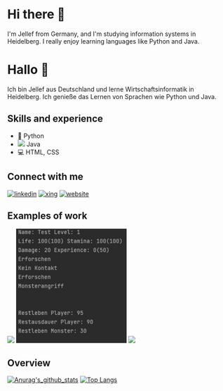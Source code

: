 # Hi there 👋

I'm Jellef from Germany, and I'm studying information systems in Heidelberg. I really enjoy learning languages like Python and Java.



# Hallo 👋

Ich bin Jellef aus Deutschland und lerne Wirtschaftsinformatik in Heidelberg. Ich genieße das Lernen von Sprachen wie Python und Java.



## Skills and experience
* 🐍 Python
* <img src= "https://emoji.gg/assets/emoji/java.png" width = 25> Java
* 💻 HTML, CSS

## Connect with me
[<img src='https://cdn.jsdelivr.net/npm/simple-icons@3.0.1/icons/linkedin.svg' alt='linkedin' height='40'>](https://www.linkedin.com/in/jellef-abbenseth-7ab1a3216/)
[<img src='https://cdn.onlinewebfonts.com/svg/img_134022.png' alt='xing' height='40'>](https://www.xing.com/profile/Jellef_Abbenseth)
[<img src='https://cdn.jsdelivr.net/npm/simple-icons@3.0.1/icons/icloud.svg' alt='website' height='40'>](https://jellefabbenseth.github.io/JellefAbbenseth.html/) 

## Examples of work
[<img src="https://github.com/JellefAbbenseth/GrowthV2/blob/main/Dokumentation/Bilder/Startbildschirm_ohneSpielstand.jpg" height="260" />](https://github.com/JellefAbbenseth/GrowthV2)
[<img src="https://github.com/JellefAbbenseth/Growth/blob/main/Dokumentation/Bilder/PlayingGame.jpg" height="260" />](https://github.com/JellefAbbenseth/Growth)
[<img src="https://github.com/JellefAbbenseth/JellefAbbenseth.html/blob/main/pictures/website_mainpage.jpg" height="260" />](https://github.com/JellefAbbenseth/JellefAbbenseth.html)

## Overview
[![Anurag's_github_stats](https://github-readme-stats.vercel.app/api?username=JellefAbbenseth)](https://github.com/anuraghazra/github-readme-stats)
[![Top Langs](https://github-readme-stats.vercel.app/api/top-langs/?username=JellefAbbenseth&layout=compact)](https://github.com/anuraghazra/github-readme-stats)

